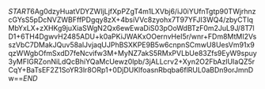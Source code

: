 $START$6Ag0dzyHuatVDYZWIjLjfXpPZgT4m1LXVbj6/iJ0iYUfnTgtp90TWjrhnzcGYsS5pDcNVZWBFffPDgqy8zX+4bsiVVc8zyohx7T97YFJI3WQ4/zbyCTIqMbYxLX+zXHKg9juXiaSWgN2Qx6ewEwaDiS03pOoWdBTzF0m2JuL9J/8T7lD1+6TH4DgwvH2485ADU+k0aPKiJWAKxOOernvHeI5r/wnr+FDm8MtMI2VsszVbC7DMakJQuv58alJvjaqUJPhBSXKPE9B5w6cnpnSCmwU8UesVm91x9qzWWgbOfmSxdD7feNcvifw3M+MyNZ7akS5RMxPVLbUe83Zfs9EyW9spuy3yMFIGRZonNiLdQcBhiYQaMcUewz0lpb/3jALLcrv2+Xyn2O2FbAzlUIaQZ5rCqY+BaTsEF2Z1SoYR3lr8ORp1+0DjDUKlfoasnRbqba6flRUL0aBDn9orJmnDw==$END$